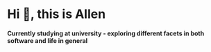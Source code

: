 # Hi 👋, this is Allen

**Currently studying at university - exploring different facets in both software and life in general**
